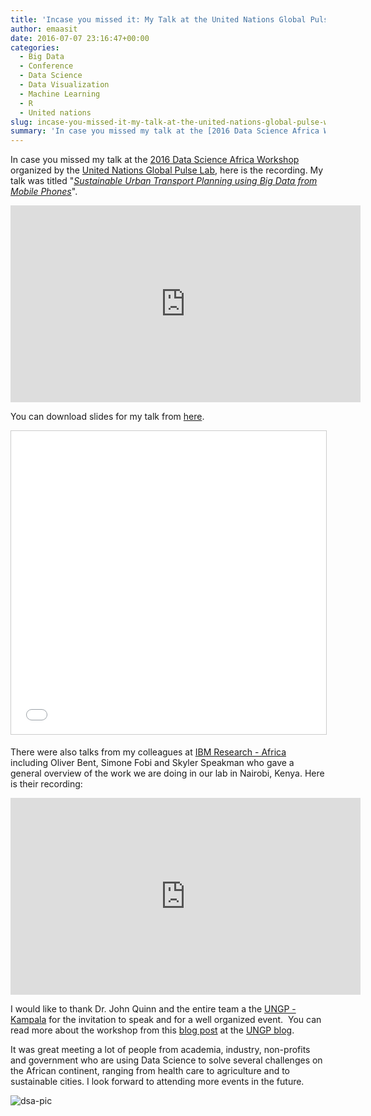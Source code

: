 ```yaml
---
title: 'Incase you missed it: My Talk at the United Nations Global Pulse Workshop'
author: emaasit
date: 2016-07-07 23:16:47+00:00
categories:
  - Big Data
  - Conference
  - Data Science
  - Data Visualization
  - Machine Learning
  - R
  - United nations
slug: incase-you-missed-it-my-talk-at-the-united-nations-global-pulse-worshop
summary: 'In case you missed my talk at the [2016 Data Science Africa Workshop](http://www.datascienceafrica.org/dsa2016/#workshop) organized by the [United Nations Global Pulse Lab](http://unglobalpulse.org/kampala), here is the recording. My talk was titled "_[Sustainable Urban Transport Planning using Big Data from Mobile Phones](https://danielemaasit.com/post/2016/06/28/a-preview-of-my-talk-for-the-data-science-africa-workshop-organized-by-the-united-nations/)_".'
---
```


In case you missed my talk at the [2016 Data Science Africa Workshop](http://www.datascienceafrica.org/dsa2016/#workshop) organized by the [United Nations Global Pulse Lab](http://unglobalpulse.org/kampala), here is the recording. My talk was titled "_[Sustainable Urban Transport Planning using Big Data from Mobile Phones](https://danielemaasit.com/post/2016/06/28/a-preview-of-my-talk-for-the-data-science-africa-workshop-organized-by-the-united-nations/)_".

<iframe width="560" height="315" src="https://www.youtube.com/embed/47IjdD2yyGE" frameborder="0" allowfullscreen></iframe>


You can download slides for my talk from [here](https://www.dropbox.com/s/v53ymxth8x4hpe1/dsa_2016_presentation.pdf?dl=0).

<iframe src="//www.slideshare.net/slideshow/embed_code/key/6RhjZngF83Q7r9" width="595" height="485" frameborder="0" marginwidth="0" marginheight="0" scrolling="no" style="border:1px solid #CCC; border-width:1px; margin-bottom:5px; max-width: 100%;" allowfullscreen> </iframe> 

There were also talks from my colleagues at [IBM Research - Africa](http://www.research.ibm.com/labs/africa/) including Oliver Bent, Simone Fobi and Skyler Speakman who gave a general overview of the work we are doing in our lab in Nairobi, Kenya. Here is their recording:

<iframe width="560" height="315" src="https://www.youtube.com/embed/gxFstDWf9VU" frameborder="0" allowfullscreen></iframe>

I would like to thank Dr. John Quinn and the entire team a the [UNGP - Kampala](http://unglobalpulse.org/kampala) for the invitation to speak and for a well organized event.  You can read more about the workshop from this [blog post](http://unglobalpulse.org/news/data-science-in-africa-2016) at the [UNGP blog](http://unglobalpulse.org/blog).

It was great meeting a lot of people from academia, industry, non-profits and government who are using Data Science to solve several challenges on the African continent, ranging from health care to agriculture and to sustainable cities. I look forward to attending more events in the future.

![dsa-pic](/img/dsa-pic.jpg) 
